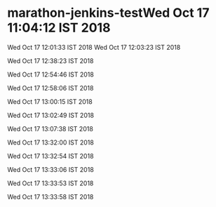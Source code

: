 # marathon-jenkins-testWed Oct 17 11:04:12 IST 2018
Wed Oct 17 12:01:33 IST 2018
Wed Oct 17 12:03:23 IST 2018

Wed Oct 17 12:38:23 IST 2018

Wed Oct 17 12:54:46 IST 2018

Wed Oct 17 12:58:06 IST 2018

Wed Oct 17 13:00:15 IST 2018

Wed Oct 17 13:02:49 IST 2018

Wed Oct 17 13:07:38 IST 2018

Wed Oct 17 13:32:00 IST 2018

Wed Oct 17 13:32:54 IST 2018

Wed Oct 17 13:33:06 IST 2018

Wed Oct 17 13:33:53 IST 2018

Wed Oct 17 13:33:58 IST 2018
